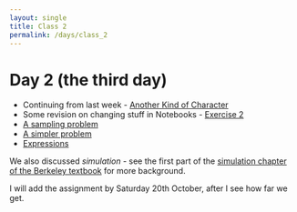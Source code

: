 ```yaml
---
layout: single
title: Class 2
permalink: /days/class_2
---
```


# Day 2 (the third day)

* Continuing from last week - [Another Kind of
  Character](../chapters/01/Another_Kind_Of_Character)
* Some revision on changing stuff in Notebooks - [Exercise 2](../exercise_2)
* [A sampling problem](../chapters/02/sampling_problem)
* [A simpler problem](../chapters/02/three_girls)
* [Expressions](../chapters/02/Expressions)

We also discussed *simulation* - see the first part of the [simulation chapter of the Berkeley textbook](https://www.inferentialthinking.com/chapters/09/3/Simulation) for more background.

I will add the assignment by Saturday 20th October, after I see how far we get.
